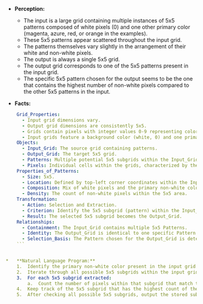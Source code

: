 *   **Perception:**
    *   The input is a large grid containing multiple instances of 5x5 patterns composed of white pixels (0) and one other primary color (magenta, azure, red, or orange in the examples).
    *   These 5x5 patterns appear scattered throughout the input grid.
    *   The patterns themselves vary slightly in the arrangement of their white and non-white pixels.
    *   The output is always a single 5x5 grid.
    *   The output grid corresponds to one of the 5x5 patterns present in the input grid.
    *   The specific 5x5 pattern chosen for the output seems to be the one that contains the highest number of non-white pixels compared to the other 5x5 patterns in the input.

*   **Facts:**
    
```yaml
    Grid_Properties:
      - Input grid dimensions vary.
      - Output grid dimensions are consistently 5x5.
      - Grids contain pixels with integer values 0-9 representing colors.
      - Input grids feature a background color (white, 0) and one primary non-white color.
    Objects:
      - Input_Grid: The source grid containing patterns.
      - Output_Grid: The target 5x5 grid.
      - Patterns: Multiple potential 5x5 subgrids within the Input_Grid. Each pattern consists of white and the primary non-white color.
      - Pixels: Individual cells within the grids, characterized by their color value.
    Properties_of_Patterns:
      - Size: 5x5.
      - Location: Defined by top-left corner coordinates within the Input_Grid.
      - Composition: Mix of white pixels and the primary non-white color.
      - Density: The count of non-white pixels within the 5x5 area.
    Transformation:
      - Action: Selection and Extraction.
      - Criterion: Identify the 5x5 subgrid (pattern) within the Input_Grid that has the maximum count of the primary non-white color pixels.
      - Result: The selected 5x5 subgrid becomes the Output_Grid.
    Relationships:
      - Containment: The Input_Grid contains multiple 5x5 Patterns.
      - Identity: The Output_Grid is identical to one specific Pattern from the Input_Grid.
      - Selection_Basis: The Pattern chosen for the Output_Grid is determined by maximizing the non-white pixel count within its 5x5 boundary.
    ```


*   **Natural Language Program:**
    1.  Identify the primary non-white color present in the input grid.
    2.  Iterate through all possible 5x5 subgrids within the input grid by considering every possible top-left starting position `(row, col)` such that `row + 5 <= height` and `col + 5 <= width`.
    3.  For each 5x5 subgrid extracted:
        a.  Count the number of pixels within that subgrid that match the identified primary non-white color.
    4.  Keep track of the 5x5 subgrid that has the highest count of the primary non-white color encountered so far. Store both the subgrid and its count. If multiple subgrids share the same maximum count, the first one encountered during the iteration is selected.
    5.  After checking all possible 5x5 subgrids, output the stored subgrid that corresponds to the maximum count found.